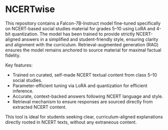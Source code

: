 # NCERTwise
This repository contains a Falcon-7B-Instruct model fine-tuned specifically on NCERT-based social studies material for grades 5–10 using LoRA and 4-bit quantization. The model has been trained to provide strictly NCERT-aligned answers in a simplified and student-friendly style, ensuring clarity and alignment with the curriculum. Retrieval-augmented generation (RAG) ensures the model remains anchored to source material for maximal factual fidelity.

Key features:
- Trained on curated, self-made NCERT textual content from class 5–10 social studies.
- Parameter-efficient tuning via LoRA and quantization for efficient inference.
- Accurate, context-backed answers following NCERT language and style.
- Retrieval mechanism to ensure responses are sourced directly from extracted NCERT content.

This tool is ideal for students seeking clear, curriculum-aligned explanations directly rooted in NCERT texts, without any extraneous content.

